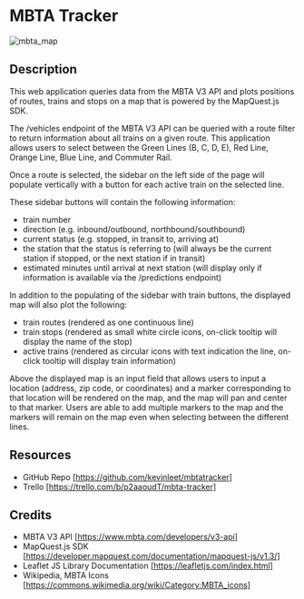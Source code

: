 # MBTA Tracker

![mbta_map](https://github.com/kevinleet/mbtatracker/blob/main/images/mbta_map.png?raw=true)

## Description
This web application queries data from the MBTA V3 API and plots positions of routes, trains and stops on a map that is powered by the MapQuest.js SDK.

The /vehicles endpoint of the MBTA V3 API can be queried with a route filter to return information about all trains on a given route. This application allows users to select between the Green Lines (B, C, D, E), Red Line, Orange Line, Blue Line, and Commuter Rail. 

Once a route is selected, the sidebar on the left side of the page will populate vertically with a button for each active train on the selected line.

These sidebar buttons will contain the following information:
- train number
- direction (e.g. inbound/outbound, northbound/southbound)
- current status (e.g. stopped, in transit to, arriving at)
- the station that the status is referring to (will always be the current station if stopped, or the next station if in transit)
- estimated minutes until arrival at next station (will display only if information is available via the /predictions endpoint)

In addition to the populating of the sidebar with train buttons, the displayed map will also plot the following:
- train routes (rendered as one continuous line)
- train stops (rendered as small white circle icons, on-click tooltip will display the name of the stop)
- active trains (rendered as circular icons with text indication the line, on-click tooltip will display train information)

Above the displayed map is an input field that allows users to input a location (address, zip code, or coordinates) and a marker corresponding to
that location will be rendered on the map, and the map will pan and center to that marker. Users are able to add multiple markers to the map and the markers will remain on the map even when selecting between the different lines.

## Resources
- GitHub Repo [https://github.com/kevinleet/mbtatracker]
- Trello [https://trello.com/b/p2aaoudT/mbta-tracker]

## Credits
- MBTA V3 API [https://www.mbta.com/developers/v3-api]
- MapQuest.js SDK [https://developer.mapquest.com/documentation/mapquest-js/v1.3/]
- Leaflet JS Library Documentation [https://leafletjs.com/index.html]
- Wikipedia, MBTA Icons [https://commons.wikimedia.org/wiki/Category:MBTA_icons]